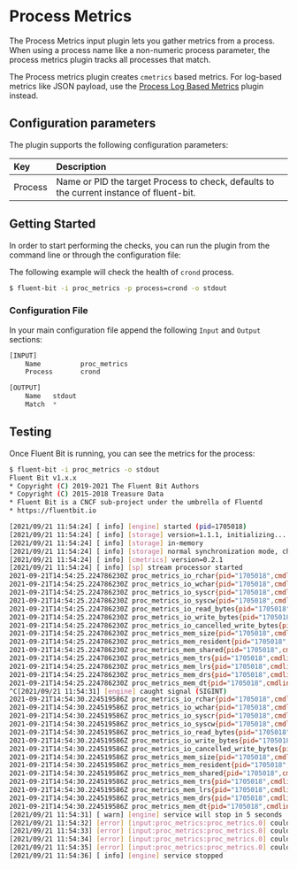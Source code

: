 # Process Metrics

The Process Metrics input plugin lets you gather metrics from a process. When using a process name like a non-numeric process parameter, the process metrics plugin  tracks all processes that match.

The Process metrics plugin creates `cmetrics` based metrics. For log-based metrics like JSON payload,  use the [Process Log Based Metrics](pipeline/inputs/process.md) plugin instead.

## Configuration parameters

The plugin supports the following configuration parameters:

| Key     | Description                                                                              |
| :---    | :---                                                                                     |
| Process | Name or PID the target Process to check, defaults to the current instance of fluent-bit. |

## Getting Started

In order to start performing the checks, you can run the plugin from the command line or through the configuration file:

The following example will check the health of `crond` process.

```bash
$ fluent-bit -i proc_metrics -p process=crond -o stdout
```

### Configuration File

In your main configuration file append the following `Input` and  `Output` sections:

```python
[INPUT]
    Name          proc_metrics
    Process       crond

[OUTPUT]
    Name   stdout
    Match  *
```

## Testing

Once Fluent Bit is running, you can see the metrics for the process:

```bash
$ fluent-bit -i proc_metrics -o stdout
Fluent Bit v1.x.x
* Copyright (C) 2019-2021 The Fluent Bit Authors
* Copyright (C) 2015-2018 Treasure Data
* Fluent Bit is a CNCF sub-project under the umbrella of Fluentd
* https://fluentbit.io

[2021/09/21 11:54:24] [ info] [engine] started (pid=1705018)
[2021/09/21 11:54:24] [ info] [storage] version=1.1.1, initializing...
[2021/09/21 11:54:24] [ info] [storage] in-memory
[2021/09/21 11:54:24] [ info] [storage] normal synchronization mode, checksum disabled, max_chunks_up=128
[2021/09/21 11:54:24] [ info] [cmetrics] version=0.2.1
[2021/09/21 11:54:24] [ info] [sp] stream processor started
2021-09-21T14:54:25.224786230Z proc_metrics_io_rchar{pid="1705018",cmdline="fluent-bit"} = 44965
2021-09-21T14:54:25.224786230Z proc_metrics_io_wchar{pid="1705018",cmdline="fluent-bit"} = 25367
2021-09-21T14:54:25.224786230Z proc_metrics_io_syscr{pid="1705018",cmdline="fluent-bit"} = 41
2021-09-21T14:54:25.224786230Z proc_metrics_io_syscw{pid="1705018",cmdline="fluent-bit"} = 18
2021-09-21T14:54:25.224786230Z proc_metrics_io_read_bytes{pid="1705018",cmdline="fluent-bit"} = 2818048
2021-09-21T14:54:25.224786230Z proc_metrics_io_write_bytes{pid="1705018",cmdline="fluent-bit"} = 0
2021-09-21T14:54:25.224786230Z proc_metrics_io_cancelled_write_bytes{pid="1705018",cmdline="fluent-bit"} = 0
2021-09-21T14:54:25.224786230Z proc_metrics_mem_size{pid="1705018",cmdline="fluent-bit"} = 13040
2021-09-21T14:54:25.224786230Z proc_metrics_mem_resident{pid="1705018",cmdline="fluent-bit"} = 2771
2021-09-21T14:54:25.224786230Z proc_metrics_mem_shared{pid="1705018",cmdline="fluent-bit"} = 2285
2021-09-21T14:54:25.224786230Z proc_metrics_mem_trs{pid="1705018",cmdline="fluent-bit"} = 1486
2021-09-21T14:54:25.224786230Z proc_metrics_mem_lrs{pid="1705018",cmdline="fluent-bit"} = 0
2021-09-21T14:54:25.224786230Z proc_metrics_mem_drs{pid="1705018",cmdline="fluent-bit"} = 8231
2021-09-21T14:54:25.224786230Z proc_metrics_mem_dt{pid="1705018",cmdline="fluent-bit"} = 0
^C[2021/09/21 11:54:31] [engine] caught signal (SIGINT)
2021-09-21T14:54:30.224519586Z proc_metrics_io_rchar{pid="1705018",cmdline="fluent-bit"} = 45773
2021-09-21T14:54:30.224519586Z proc_metrics_io_wchar{pid="1705018",cmdline="fluent-bit"} = 26821
2021-09-21T14:54:30.224519586Z proc_metrics_io_syscr{pid="1705018",cmdline="fluent-bit"} = 67
2021-09-21T14:54:30.224519586Z proc_metrics_io_syscw{pid="1705018",cmdline="fluent-bit"} = 25
2021-09-21T14:54:30.224519586Z proc_metrics_io_read_bytes{pid="1705018",cmdline="fluent-bit"} = 2818048
2021-09-21T14:54:30.224519586Z proc_metrics_io_write_bytes{pid="1705018",cmdline="fluent-bit"} = 0
2021-09-21T14:54:30.224519586Z proc_metrics_io_cancelled_write_bytes{pid="1705018",cmdline="fluent-bit"} = 0
2021-09-21T14:54:30.224519586Z proc_metrics_mem_size{pid="1705018",cmdline="fluent-bit"} = 13040
2021-09-21T14:54:30.224519586Z proc_metrics_mem_resident{pid="1705018",cmdline="fluent-bit"} = 2771
2021-09-21T14:54:30.224519586Z proc_metrics_mem_shared{pid="1705018",cmdline="fluent-bit"} = 2285
2021-09-21T14:54:30.224519586Z proc_metrics_mem_trs{pid="1705018",cmdline="fluent-bit"} = 1486
2021-09-21T14:54:30.224519586Z proc_metrics_mem_lrs{pid="1705018",cmdline="fluent-bit"} = 0
2021-09-21T14:54:30.224519586Z proc_metrics_mem_drs{pid="1705018",cmdline="fluent-bit"} = 8231
2021-09-21T14:54:30.224519586Z proc_metrics_mem_dt{pid="1705018",cmdline="fluent-bit"} = 0
[2021/09/21 11:54:31] [ warn] [engine] service will stop in 5 seconds
[2021/09/21 11:54:32] [error] [input:proc_metrics:proc_metrics.0] could not append metrics
[2021/09/21 11:54:33] [error] [input:proc_metrics:proc_metrics.0] could not append metrics
[2021/09/21 11:54:34] [error] [input:proc_metrics:proc_metrics.0] could not append metrics
[2021/09/21 11:54:35] [error] [input:proc_metrics:proc_metrics.0] could not append metrics
[2021/09/21 11:54:36] [ info] [engine] service stopped
```
